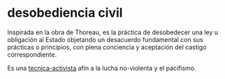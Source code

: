 # desobediencia civil

Inspirada en la obra de Thoreau, es la práctica de desobedecer una ley u obligación al Estado objetando un desacuerdo fundamental con sus prácticas o principios, con plena conciencia y aceptación del castigo correspondiente.

Es una [tecnica-activista](tecnica-activista.md) afín a la lucha no-violenta y el pacifismo.
